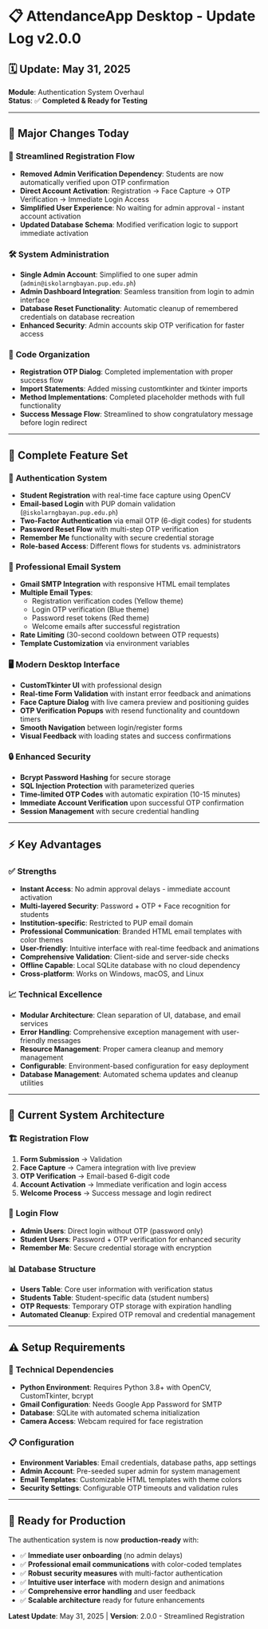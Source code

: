 # 📋 AttendanceApp Desktop - Update Log v2.0.0

## 🗓️ Update: May 31, 2025
**Module**: Authentication System Overhaul  
**Status**: ✅ **Completed & Ready for Testing**

---

## 🚀 Major Changes Today

### 🔄 **Streamlined Registration Flow**
- **Removed Admin Verification Dependency**: Students are now automatically verified upon OTP confirmation
- **Direct Account Activation**: Registration → Face Capture → OTP Verification → Immediate Login Access
- **Simplified User Experience**: No waiting for admin approval - instant account activation
- **Updated Database Schema**: Modified verification logic to support immediate activation

### 🛠️ **System Administration**
- **Single Admin Account**: Simplified to one super admin (`admin@iskolarngbayan.pup.edu.ph`)
- **Admin Dashboard Integration**: Seamless transition from login to admin interface
- **Database Reset Functionality**: Automatic cleanup of remembered credentials on database recreation
- **Enhanced Security**: Admin accounts skip OTP verification for faster access

### 🎯 **Code Organization**
- **Registration OTP Dialog**: Completed implementation with proper success flow
- **Import Statements**: Added missing customtkinter and tkinter imports
- **Method Implementations**: Completed placeholder methods with full functionality
- **Success Message Flow**: Streamlined to show congratulatory message before login redirect

---

## 🚀 Complete Feature Set

### 🔐 **Authentication System**
- **Student Registration** with real-time face capture using OpenCV
- **Email-based Login** with PUP domain validation (`@iskolarngbayan.pup.edu.ph`)
- **Two-Factor Authentication** via email OTP (6-digit codes) for students
- **Password Reset Flow** with multi-step OTP verification
- **Remember Me** functionality with secure credential storage
- **Role-based Access**: Different flows for students vs. administrators

### 📧 **Professional Email System**
- **Gmail SMTP Integration** with responsive HTML email templates
- **Multiple Email Types**:
  - Registration verification codes (Yellow theme)
  - Login OTP verification (Blue theme)
  - Password reset tokens (Red theme)
  - Welcome emails after successful registration
- **Rate Limiting** (30-second cooldown between OTP requests)
- **Template Customization** via environment variables

### 🖥️ **Modern Desktop Interface**
- **CustomTkinter UI** with professional design
- **Real-time Form Validation** with instant error feedback and animations
- **Face Capture Dialog** with live camera preview and positioning guides
- **OTP Verification Popups** with resend functionality and countdown timers
- **Smooth Navigation** between login/register forms
- **Visual Feedback** with loading states and success confirmations

### 🔒 **Enhanced Security**
- **Bcrypt Password Hashing** for secure storage
- **SQL Injection Protection** with parameterized queries
- **Time-limited OTP Codes** with automatic expiration (10-15 minutes)
- **Immediate Account Verification** upon successful OTP confirmation
- **Session Management** with secure credential handling

---

## ⚡ Key Advantages

### ✅ **Strengths**
- **Instant Access**: No admin approval delays - immediate account activation
- **Multi-layered Security**: Password + OTP + Face recognition for students
- **Institution-specific**: Restricted to PUP email domain
- **Professional Communication**: Branded HTML email templates with color themes
- **User-friendly**: Intuitive interface with real-time feedback and animations
- **Comprehensive Validation**: Client-side and server-side checks
- **Offline Capable**: Local SQLite database with no cloud dependency
- **Cross-platform**: Works on Windows, macOS, and Linux

### 📈 **Technical Excellence**
- **Modular Architecture**: Clean separation of UI, database, and email services
- **Error Handling**: Comprehensive exception management with user-friendly messages
- **Resource Management**: Proper camera cleanup and memory management
- **Configurable**: Environment-based configuration for easy deployment
- **Database Management**: Automated schema updates and cleanup utilities

---

## 🔧 Current System Architecture

### 🏗️ **Registration Flow**
1. **Form Submission** → Validation
2. **Face Capture** → Camera integration with live preview
3. **OTP Verification** → Email-based 6-digit code
4. **Account Activation** → Immediate verification and login access
5. **Welcome Process** → Success message and login redirect

### 🔑 **Login Flow**
- **Admin Users**: Direct login without OTP (password only)
- **Student Users**: Password + OTP verification for enhanced security
- **Remember Me**: Secure credential storage with encryption

### 📊 **Database Structure**
- **Users Table**: Core user information with verification status
- **Students Table**: Student-specific data (student numbers)
- **OTP Requests**: Temporary OTP storage with expiration handling
- **Automated Cleanup**: Expired OTP removal and credential management

---

## ⚠️ Setup Requirements

### 🔧 **Technical Dependencies**
- **Python Environment**: Requires Python 3.8+ with OpenCV, CustomTkinter, bcrypt
- **Gmail Configuration**: Needs Google App Password for SMTP
- **Database**: SQLite with automated schema initialization
- **Camera Access**: Webcam required for face registration

### 📋 **Configuration**
- **Environment Variables**: Email credentials, database paths, app settings
- **Admin Account**: Pre-seeded super admin for system management
- **Email Templates**: Customizable HTML templates with theme colors
- **Security Settings**: Configurable OTP timeouts and validation rules

---

## 🎯 Ready for Production

The authentication system is now **production-ready** with:
- ✅ **Immediate user onboarding** (no admin delays)
- ✅ **Professional email communications** with color-coded templates
- ✅ **Robust security measures** with multi-factor authentication
- ✅ **Intuitive user interface** with modern design and animations
- ✅ **Comprehensive error handling** and user feedback
- ✅ **Scalable architecture** ready for future enhancements

**Latest Update**: May 31, 2025 | **Version**: 2.0.0 - Streamlined Registration

